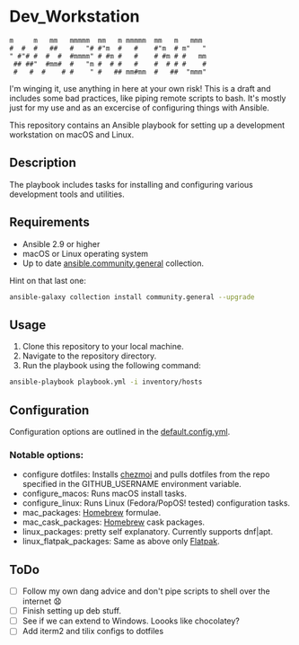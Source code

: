 # Dev_Workstation

```                                                 
m     m   mm   mmmmm  mm   m mmmmm  mm   m   mmm 
#  #  #   ##   #   "# #"m  #   #    #"m  # m"   "
" #"# #  #  #  #mmmm" # #m #   #    # #m # #   mm
 ## ##"  #mm#  #   "m #  # #   #    #  # # #    #
 #   #  #    # #    " #   ## mm#mm  #   ##  "mmm"
 ```

I'm winging it, use anything in here at your own risk! This is a draft and includes some bad practices, like piping remote scripts to bash. It's mostly just for my use and as an excercise of configuring things with Ansible. 

This repository contains an Ansible playbook for setting up a development workstation on macOS and Linux.

## Description

The playbook includes tasks for installing and configuring various development tools and utilities. 

## Requirements

- Ansible 2.9 or higher
- macOS or Linux operating system
- Up to date [ansible.community.general](https://docs.ansible.com/ansible/latest/collections/community/general/index.html) collection.

Hint on that last one:

```bash
ansible-galaxy collection install community.general --upgrade
```

## Usage

1. Clone this repository to your local machine.
2. Navigate to the repository directory.
3. Run the playbook using the following command:

```bash
ansible-playbook playbook.yml -i inventory/hosts
```

## Configuration

Configuration options are outlined in the [default.config.yml](./default.config.yml). 

### Notable options:

- configure dotfiles: Installs [chezmoi](https://www.chezmoi.io/) and pulls dotfiles from the repo specified in the GITHUB_USERNAME environment variable.
- configure_macos: Runs macOS install tasks.
- configure_linux: Runs Linux (Fedora/PopOS! tested) configuration tasks.
- mac_packages: [Homebrew](https://brew.sh/) formulae.
- mac_cask_packages: [Homebrew](https://brew.sh/) cask packages.
- linux_packages: pretty self explanatory. Currently supports dnf|apt.
- linux_flatpak_packages: Same as above only [Flatpak](https://www.flatpak.org/).

## ToDo

- [ ] Follow my own dang advice and don't pipe scripts to shell over the internet 😧
- [ ] Finish setting up deb stuff.
- [ ] See if we can extend to Windows. Loooks like chocolatey?
- [ ] Add iterm2 and tilix configs to dotfiles
